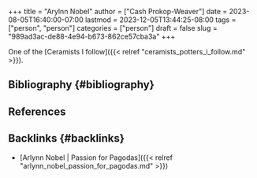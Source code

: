 +++
title = "Arylnn Nobel"
author = ["Cash Prokop-Weaver"]
date = 2023-08-05T16:40:00-07:00
lastmod = 2023-12-05T13:44:25-08:00
tags = ["person", "person"]
categories = ["person"]
draft = false
slug = "989ad3ac-de88-4e94-b673-862ce57cba3a"
+++

One of the [Ceramists I follow]({{< relref "ceramists_potters_i_follow.md" >}}).


## Bibliography {#bibliography}

## References

<style>.csl-entry{text-indent: -1.5em; margin-left: 1.5em;}</style><div class="csl-bib-body">
</div>


## Backlinks {#backlinks}

-   [Arlynn Nobel | Passion for Pagodas]({{< relref "arlynn_nobel_passion_for_pagodas.md" >}})
